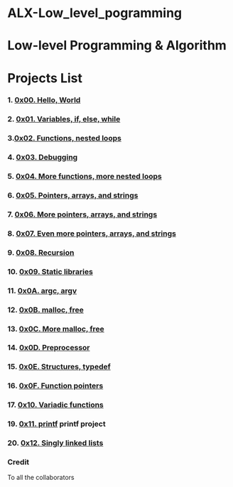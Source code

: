 # ALX-Low_level_pogramming
# Low-level Programming & Algorithm 
# Projects List
### 1. [0x00. Hello, World](https://github.com/pwntheweb/alx-low_level_programming/tree/main/0x00-hello_world)
### 2. [0x01. Variables, if, else, while](https://github.com/pwntheweb/alx-low_level_programming/tree/main/0x01-variables_if_else_while)
### 3.[0x02. Functions, nested loops](https://github.com/pwntheweb/alx-low_level_programming/tree/main/0x02-functions_nested_loops)
### 4. [0x03. Debugging](https://github.com/pwntheweb/alx-low_level_programming/tree/main/0x03-debugging)
### 5. [0x04. More functions, more nested loops](https://github.com/pwntheweb/alx-low_level_programming/tree/main/0x04-more_functions_nested_loops)
### 6. [0x05. Pointers, arrays, and strings](https://github.com/pwntheweb/alx-low_level_programming/tree/main/0x05-pointers_arrays_strings)
### 7. [0x06. More pointers, arrays, and strings](https://github.com/pwntheweb/alx-low_level_programming/tree/main/0x06-pointers_arrays_strings)
### 8. [0x07. Even more pointers, arrays, and strings](https://github.com/pwntheweb/alx-low_level_programming/tree/main/0x07-pointers_arrays_strings)
### 9. [0x08. Recursion](https://github.com/pwntheweb/alx-low_level_programming/tree/main/0x08-recursion)
### 10. [0x09. Static libraries](https://github.com/pwntheweb/alx-low_level_programming/tree/main/0x09-static_libraries)
### 11. [0x0A. argc, argv](https://github.com/pwntheweb/alx-low_level_programming/tree/main/0x0A-argc_argv)
### 12. [0x0B. malloc, free](https://github.com/pwntheweb/alx-low_level_programming/tree/main/0x0B-malloc_free)
### 13. [0x0C. More malloc, free](https://github.com/pwntheweb/alx-low_level_programming/tree/main/0x0C-more_malloc_free)
### 14. [0x0D. Preprocessor](https://github.com/pwntheweb/alx-low_level_programming/tree/main/0x0D-preprocessor)
### 15. [0x0E. Structures, typedef](https://github.com/pwntheweb/alx-low_level_programming/tree/main/0x0E-structures_typedef)
### 16. [0x0F. Function pointers](https://github.com/pwntheweb/alx-low_level_programming/tree/main/0x0F-function_pointers)
### 17. [0x10. Variadic functions](https://github.com/pwntheweb/alx-low_level_programming/tree/main/0x10-variadic_functions)
### 19. [0x11. printf](https://github.com/gitabebe/printf) **printf project**
### 20. [0x12. Singly linked lists](https://github.com/pwntheweb/alx-low_level_programming/tree/main/0x12-singly_linked_lists)

### Credit
To all the collaborators 


